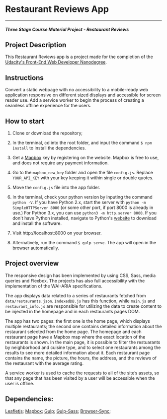 # Restaurant Reviews App
---
#### _Three Stage Course Material Project - Restaurant Reviews_

## Project Description

This Restaurant Reviews app is a project made for the completion of the [Udacity's Front-End Web Developer Nanodegree](https://www.udacity.com/course/front-end-web-developer-nanodegree--nd001?v=fe1).

## Instructions

Convert a static webpage with no accessibility to a mobile-ready web application responsive on different sized displays and accessible for screen reader use. Add a service worker to begin the process of creating a seamless offline experience for the users.

## How to start

1. Clone or download the repository;

2.  In the terminal, cd into the root folder, and input the command `$ npm install` to install the dependencies.

3. Get a [Mapbox](https://www.mapbox.com/) key by registering on the website. Mapbox is free to use, and does not require any payment information. 

4. Go to the `mapbox_new_key` folder and open the file `config.js`. Replace `YOUR_API_KEY` with your key keeping it within single or double quotes.

5. Move the `config.js` file into the app folder.

6. In the terminal, check your python version by inputing the command `python -V`. If you have Python 2.x, start the server with  `python -m SimpleHTTPServer 8000`  (or some other port, if port 8000 is already in use.) For Python 3.x, you can use `python3 -m http.server 8000`. If you don't have Python installed, navigate to Python's [website](https://www.python.org/) to download and install the software.

7. Visit http://localhost:8000 on your browser.

8. Alternatively, run the command `$ gulp serve`. The app will open in the browser automatically.

## Project overview

The responsive design has been implemented by using CSS, Sass, media queries and Flexbox. The projects has also full accessibility with the implementation of the WAI-ARIA specifications.

The app displays data related to a series of restaurants fetched from `data/restaurants.json`. `IndexedDB.js` has this function, while `main.js` and `restaurant_info.js` are responsible for utilizing the data to create content to be injected in the homepage and in each restaurants pages DOM.

The app has two pages: the first one is the home page, which displays multiple restaurants; the second one contains detailed information about the restaurant selected from the home page. The homepage and each restaurant page have a Mapbox map where the exact location of the restaurants is shown. In the main page, it is possible to filter the restuarants by neighborhood and cuisine type, and to select one restaurants among the results to see more detailed information about it. Each restaurant page contains the name, the picture, the hours, the address, and the reviews of the restaurant with the average rating.

A service worker is used to cache the requests to all of the site’s assets, so that any page that has been visited by a user will be accessible when the user is offline.

## Dependencies:

[Leafletjs](https://leafletjs.com/);
[Mapbox](https://www.mapbox.com/);
[Gulp](https://gulpjs.com/);
[Gulp-Sass](https://www.npmjs.com/package/gulp-sass);
[Browser-Sync](https://browsersync.io/);



